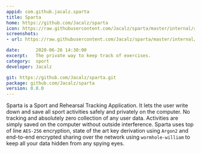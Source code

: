 ```yaml
---
appid: com.github.jacalz.sparta
title: Sparta
home: https://github.com/Jacalz/sparta
icon: https://raw.githubusercontent.com/Jacalz/sparta/master/internal/assets/icon-512.png
screenshots:
- url: https://raw.githubusercontent.com/Jacalz/sparta/master/internal/assets/screenshot.png

date:      2020-06-26 14:30:00
excerpt:   The private way to keep track of exercises.
category:  sport
developer: Jacalz

git: https://github.com/Jacalz/sparta.git
package: github.com/Jacalz/sparta
version: 0.8.0
---
```


Sparta is a Sport and Rehearsal Tracking Application. It lets the user write down and save all sport activities safely and privately on the computer. No tracking and absolutely zero collection of any user data. Activities are simply saved on the computer without outside interference. Sparta uses top of line `AES-256` encryption, state of the art key derivation using `Argon2` and end-to-end encrypted sharing over the network using `wormhole-william` to keep all your data hidden from any spying eyes.
